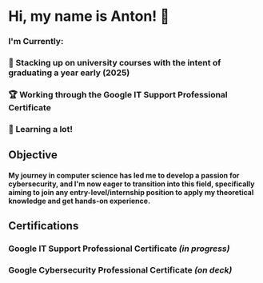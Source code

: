 # Hi, my name is Anton! 👋
### I'm Currently:
### 📅 Stacking up on university courses with the intent of graduating a year early (2025)
### 🏆 Working through the Google IT Support Professional Certificate
### 🧠 Learning a lot!

## Objective

#### My journey in computer science has led me to develop a passion for cybersecurity, and I'm now eager to transition into this field, specifically aiming to join any entry-level/internship position to apply my theoretical knowledge and get hands-on experience.

## Certifications
### Google IT Support Professional Certificate *(in progress)*
### Google Cybersecurity Professional Certificate *(on deck)*
